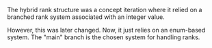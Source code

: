 The hybrid rank structure was a concept iteration where it relied on a branched rank system associated with an integer value.

However, this was later changed. Now, it just relies on an enum-based system. The "main" branch is the chosen system for handling ranks.
